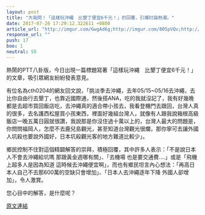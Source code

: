 ```yaml
---
layout: post
title: "大哉問！「這樣玩沖繩　比墾丁便宜6千元！」的回覆，引爆討論熱潮。"
date: 2017-07-26 17:29:12.322611 +0800
article_url: "http://imgur.com/GwgAd6g;http://imgur.com/805pVQv;http://imgur.com/U31JofL;http://imgur.com/4CI6dTC;http://imgur.com/MYjDoXf;http://imgur.com/oIJKBG2"
response_url: ""
push: 17
boo: 1
neutral: 55
---
```


熱鬧的PTT八卦版，今日出現一篇標題寫著「這樣玩沖繩　比墾丁便宜6千元！」的文章，吸引眾網友紛紛發表意見。

有位名為cth0204的網友回文說，「挑淡季去沖繩，去年05/15~05/16去沖繩，去比你自由行去墾丁，也靠近國際通，然後搭ANA，吃的我就沒記了，我有好幾晚都是去超市買回飯店吃，去沖繩真的適合帶小孩去，我看登機門去跟回，台灣人真的很多，去名護西松屋買小孩東西，裡面好幾組台灣人，就像有人跟我說箱根高級飯店一晚五萬日圓就很讚，我說那是你沒住過十萬以上的，台灣人最大的問題是，你問問福岡人，怎麼不去鹿兒島觀光，甚至知道台灣觀光很爛，那你寧可去讓外國人坑殺也要說外國好，日本坑殺觀光客的地方難道比較少」。

鄉民控制不住對這個精闢解答的崇拜，積極回覆，其中許多人表示：「不是說日本人不會去沖繩給坑嗎 那跟黃金週哪有關」、「去機場 也是要交通費....」或是「飛機上超多人是因為知道 這時候去沖繩便宜啊」，而也有鄉民坦言內心想法：「再高日本人自己不去那600萬的空缺只會增加」、「日本人去沖繩逐年下降 外國人卻增加」，令人激賞。

您心目中的解答，是什麼呢？

<a href = "https://www.ptt.cc/bbs/Gossiping/M.1501050657.A.76C.html">原文連結</a>

